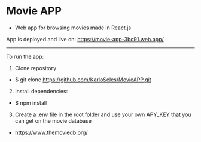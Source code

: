 # Movie APP

- Web app for browsing movies made in React.js

App is deployed and live on: https://movie-app-3bc91.web.app/

---

To run the app:

1. Clone repository

- \$ git clone https://github.com/KarloSeles/MovieAPP.git

2. Install dependencies:

- \$ npm install

3. Create a .env file in the root folder and use your own APY_KEY that you can get on the movie database

- https://www.themoviedb.org/
